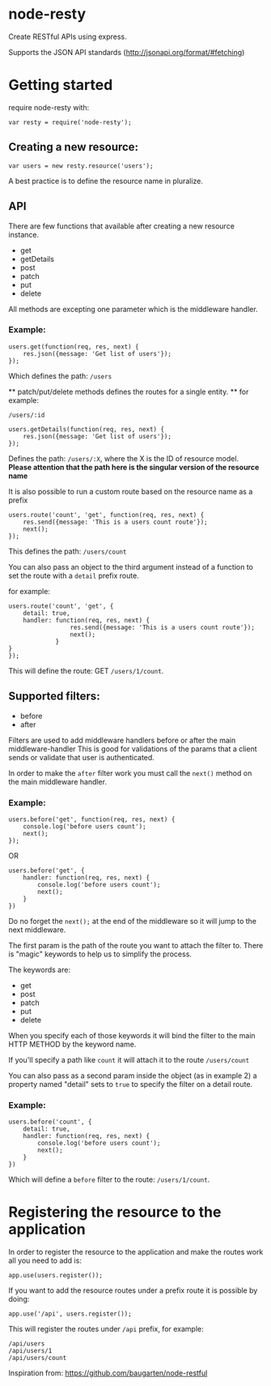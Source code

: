node-resty
============

Create RESTful APIs using express.

Supports the JSON API standards (http://jsonapi.org/format/#fetching)

# Getting started

require node-resty with:

```
var resty = require('node-resty');
```

## Creating a new resource:

```
var users = new resty.resource('users');
```

A best practice is to define the resource name in pluralize.

## API

There are few functions that available after creating a new resource instance.

- get
- getDetails
- post
- patch
- put
- delete

All methods are excepting one parameter which is the middleware handler.


### Example:

```
users.get(function(req, res, next) {
    res.json({message: 'Get list of users'});
});
```

Which defines the path: `/users`

** patch/put/delete methods defines the routes for a single entity. **
for example:
```
/users/:id
```


```
users.getDetails(function(req, res, next) {
    res.json({message: 'Get list of users'});
});
```

Defines the path: `/users/:X`, where the X is the ID of resource model.
**Please attention that the path here is the singular version of the resource name**

It is also possible to run a custom route based on the resource name as a prefix

```
users.route('count', 'get', function(req, res, next) {
    res.send({message: 'This is a users count route'});
    next();
});
```

This defines the path: `/users/count`

You can also pass an object to the third argument instead of a function to set the route
with a `detail` prefix route.

for example:

```
users.route('count', 'get', {
    detail: true,
    handler: function(req, res, next) {
                 res.send({message: 'This is a users count route'});
                 next();
             }
}
});
```

This will define the route: GET `/users/1/count`.

## Supported filters:
 
- before
- after

Filters are used to add middleware handlers before or after the main middleware-handler
This is good for validations of the params that a client sends or validate that user is authenticated.

In order to make the `after` filter work you must call the `next()` method on the main middleware handler.

### Example:

```
users.before('get', function(req, res, next) {
    console.log('before users count');
    next();
});
```

OR

```
users.before('get', {
    handler: function(req, res, next) {
        console.log('before users count');
        next();
    }
})
```

Do no forget the `next();` at the end of the middleware so it will jump to the next middleware.

The first param is the path of the route you want to attach the filter to.
There is "magic" keywords to help us to simplify the process.

The keywords are:

* get
* post
* patch
* put
* delete

When you specify each of those keywords it will bind the filter to the main HTTP METHOD
by the keyword name.

If you'll specify a path like `count` it will attach it to the route `/users/count`

You can also pass as a second param inside the object (as in example 2) a property
named "detail" sets to `true` to specify the filter on a detail route.

### Example:

```
users.before('count', {
    detail: true,
    handler: function(req, res, next) {
        console.log('before users count');
        next();
    }
})
```

Which will define a `before` filter to the route: `/users/1/count`.


# Registering the resource to the application

In order to register the resource to the application and make the routes work
all you need to add is:

```
app.use(users.register());
```

If you want to add the resource routes under a prefix route it is possible by doing:

```
app.use('/api', users.register());
```

This will register the routes under `/api` prefix, for example:

```
/api/users
/api/users/1
/api/users/count
```

Inspiration from: https://github.com/baugarten/node-restful
